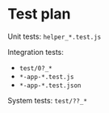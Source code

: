 # Test plan

Unit tests: `helper_*.test.js`

Integration tests:

  * `test/0?_*`
  * `*-app-*.test.js`
  * `*-app-*.test.json`

System tests: `test/??_*`

